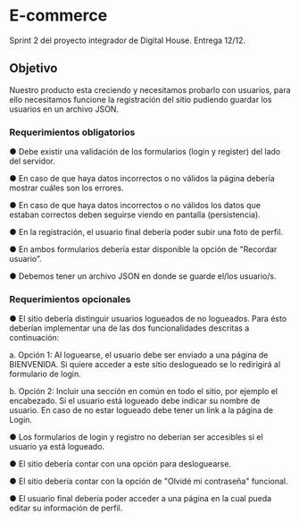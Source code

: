 # E-commerce
Sprint 2 del proyecto integrador de Digital House. Entrega 12/12.

<h2>Objetivo</h2>

Nuestro producto esta creciendo y necesitamos probarlo con usuarios, para ello necesitamos
funcione la registración del sitio pudiendo guardar los usuarios en un archivo JSON.

<h3>Requerimientos obligatorios</h3>

● Debe existir una validación de los formularios (login y register) del lado del servidor.

● En caso de que haya datos incorrectos o no válidos la página debería mostrar cuáles
son los errores.

● En caso de que haya datos incorrectos o no válidos los datos que estaban correctos
deben seguirse viendo en pantalla (persistencia).

● En la registración, el usuario final debería poder subir una foto de perfil.

● En ambos formularios debería estar disponible la opción de "Recordar usuario”.

● Debemos tener un archivo JSON en donde se guarde el/los usuario/s.

<h3>Requerimientos opcionales</h3>

● El sitio debería distinguir usuarios logueados de no logueados. Para ésto deberían
implementar una de las dos funcionalidades descritas a continuación:

a. Opción 1: Al loguearse, el usuario debe ser enviado a una página de BIENVENIDA.
Si quiere acceder a este sitio deslogueado se lo redirigirá al formulario de login.

b. Opción 2: Incluir una sección en común en todo el sitio, por ejemplo el
encabezado. Si el usuario está logueado debe indicar su nombre de usuario. En
caso de no estar logueado debe tener un link a la página de Login.

● Los formularios de login y registro no deberían ser accesibles si el usuario ya está
logueado.

● El sitio debería contar con una opción para desloguearse.

● El sitio debería contar con la opción de "Olvidé mi contraseña" funcional.

● El usuario final debería poder acceder a una página en la cual pueda editar su
información de perfil.
